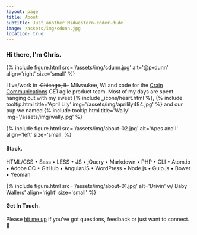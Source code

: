 ```yaml
---
layout: page
title: About
subtitle: Just another Midwestern-coder-dude
image: /assets/img/cdunn.jpg
location: true
---
```


### Hi there, I'm Chris.

{% include figure.html src='/assets/img/cdunn.jpg' alt='@pxdunn' align='right' size='small' %}

I live/work in ~~&nbsp;Chicago, IL&nbsp;~~ Milwaukee, WI and code for the [Crain Communications](http://www.crain.com) CE1 agile product team. Most of my days are spent hanging out with my sweet <span class="icn icn-sz-sm icn-heart" title="heart">{% include _icons/heart.html %}</span>, {% include tooltip.html title='April Lily' img='/assets/img/aprilily484.jpg' %} and our pup we named {% include tooltip.html title='Wally' img='/assets/img/wally.jpg' %}<span style="margin-left:-6px;">.</span>

<div class="cf"></div>

{% include figure.html src='/assets/img/about-02.jpg' alt='Apes and I' align='left' size='small' %}

#### Stack.

HTML/CSS &bull; Sass &bull; LESS &bull; JS &bull; jQuery &bull; Markdown &bull; PHP &bull; CLI &bull; Atom.io &bull; Adobe CC &bull; GitHub &bull; AngularJS &bull; WordPress &bull; Node.js &bull; Gulp.js &bull; Bower &bull; Yeoman

<div class="cf"></div>

{% include figure.html src='/assets/img/about-01.jpg' alt='Drivin\' w/ Baby Wallers' align='right' size='small' %}

#### Get In Touch.

Please <a href="&#x6d;&#97;&#105;&#108;&#116;&#x6f;&#x3a;&#x68;&#x65;&#x6c;&#108;&#x6f;&#64;&#x63;&#x64;&#117;&#110;&#x6e;&#46;&#x69;&#111;&#63;&#115;&#x75;&#98;&#x6a;&#x65;&#x63;&#x74;&#61;&#x69;&#x6e;&#113;&#x75;&#x69;&#114;&#121;&#32;&#102;&#114;&#x6f;&#x6d;&#32;&#x63;&#100;&#x75;&#110;&#110;&#x2e;&#105;&#x6f;">hit me up</a> if you've got questions, feedback or just want to connect. :wave:

